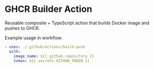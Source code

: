 # GHCR Builder Action

Reusable composite + TypeScript action that builds Docker image and pushes to GHCR.

Example usage in workflow:

```yaml
- uses: ./.github/actions/build-push
  with:
    image_name: ${{ github.repository }}
    token: ${{ secrets.GITHUB_TOKEN }}
```
